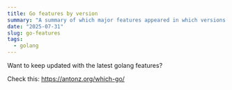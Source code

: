 ```yaml
---
title: Go features by version
summary: "A summary of which major features appeared in which versions of Go"
date: "2025-07-31"
slug: go-features
tags:
  - golang
---
```


Want to keep updated with the latest golang features? 

Check this: https://antonz.org/which-go/